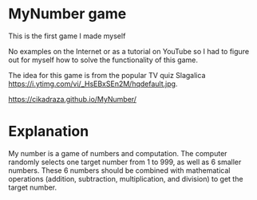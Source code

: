 # MyNumber game
This is the first game I made myself

No examples on the Internet or as a tutorial on YouTube so I had to figure out for myself how to solve the functionality of this game.

The idea for this game is from the popular TV quiz Slagalica https://i.ytimg.com/vi/_HsEBxSEn2M/hqdefault.jpg.

https://cikadraza.github.io/MyNumber/

# Explanation
  My number is a game of numbers and computation.
   The computer randomly selects one target number from 1 to 999, as well as 6 smaller numbers. These 6 numbers should be combined with mathematical operations (addition, subtraction, multiplication, and division) to get the target number.
